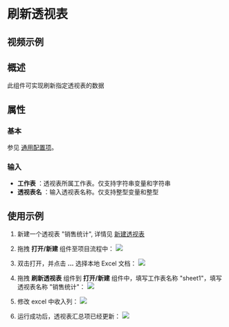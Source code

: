 # 刷新透视表

## 视频示例

## 概述


此组件可实现刷新指定透视表的数据

## 属性

### 基本

参见 [通用配置项](../Appendix/CommonConfigurationItems.md)。

### 输入

- **工作表** ：透视表所属工作表。仅支持字符串变量和字符串
- **透视表名** ：输入透视表名称。仅支持整型变量和整型

## 使用示例

1. 新建一个透视表 "销售统计", 详情见 [新建透视表](./CreatePivotTable.md)

2. 拖拽 **打开/新建** 组件至项目流程中：
![](https://docimages.blob.core.chinacloudapi.cn/images/Activities/OpenExcel1.png)

3. 双击打开，并点击 **...** 选择本地 Excel 文档：
![](https://docimages.blob.core.chinacloudapi.cn/images/Activities/OpenExcel2.png)

4. 拖拽 **刷新透视表** 组件到 **打开/新建** 组件中，填写工作表名称 "sheet1"，填写透视表名称 "销售统计"：
![](https://docimages.blob.core.chinacloudapi.cn/images/Activities/RefreshPivotTable1.png)

5. 修改 excel 中收入列：
![](https://docimages.blob.core.chinacloudapi.cn/images/Activities/RefreshPivotTable2.png)

6. 运行成功后，透视表汇总项已经更新：
![](https://docimages.blob.core.chinacloudapi.cn/images/Activities/RefreshPivotTable3.png)
